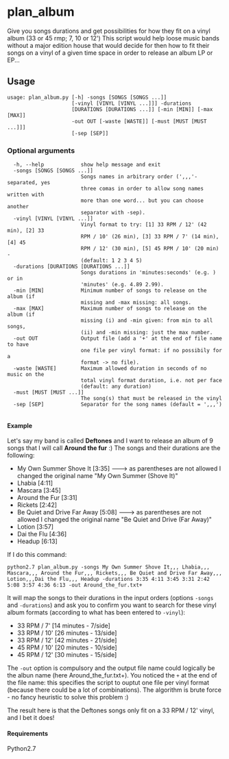 # plan_album
Give you songs durations and get possibilities for how they fit on a vinyl album (33 or 45 rmp; 7, 10 or 12')
This script would help loose music bands without a major edition house that would decide for then how to fit their songs on a vinyl of a given time space in order to release an album LP or EP...

## Usage
```
usage: plan_album.py [-h] -songs [SONGS [SONGS ...]]
                     [-vinyl [VINYL [VINYL ...]]] -durations
                     [DURATIONS [DURATIONS ...]] [-min [MIN]] [-max [MAX]]
                     -out OUT [-waste [WASTE]] [-must [MUST [MUST ...]]]
                     [-sep [SEP]]
```


### Optional arguments
```
  -h, --help            show help message and exit
  -songs [SONGS [SONGS ...]]
                        Songs names in arbitrary order (',,,'-separated, yes
                        three comas in order to allow song names written with
                        more than one word... but you can choose another
                        separator with -sep).
  -vinyl [VINYL [VINYL ...]]
                        Vinyl format to try: [1] 33 RPM / 12' (42 min), [2] 33
                        RPM / 10' (26 min), [3] 33 RPM / 7' (14 min), [4] 45
                        RPM / 12' (30 min), [5] 45 RPM / 10' (20 min) -
                        (default: 1 2 3 4 5)
  -durations [DURATIONS [DURATIONS ...]]
                        Songs durations in 'minutes:seconds' (e.g. ) or in
                        'minutes' (e.g. 4.89 2.99).
  -min [MIN]            Minimum number of songs to release on the album (if
                        missing and -max missing: all songs.
  -max [MAX]            Maximum number of songs to release on the album (if
                        missing (i) and -min given: from min to all songs,
                        (ii) and -min missing: just the max number.
  -out OUT              Output file (add a '+' at the end of file name to have
                        one file per vinyl format: if no possibily for a
                        format -> no file).
  -waste [WASTE]        Maximum allowed duration in seconds of no music on the
                        total vinyl format duration, i.e. not per face
                        (default: any duration)
  -must [MUST [MUST ...]]
                        The song(s) that must be released in the vinyl
  -sep [SEP]            Separator for the song names (default = ',,,')
  
  ```

#### Example

Let's say my band is called **Deftones** and I want to release an album of 9 songs that I will call **Around the fur** :)
The songs and their durations are the following:
- My Own Summer Shove It [3:35] ---> as parentheses are not allowed I changed the original name "My Own Summer (Shove It)"
- Lhabia [4:11]
- Mascara [3:45]
- Around the Fur [3:31]
- Rickets [2:42]
- Be Quiet and Drive Far Away [5:08] ---> as parentheses are not allowed I changed the original name "Be Quiet and Drive (Far Away)"
- Lotion [3:57]
- Dai the Flu [4:36]
- Headup [6:13]

If I do this command:
```
python2.7 plan_album.py -songs My Own Summer Shove It,,, Lhabia,,, Mascara,,, Around the Fur,,, Rickets,,, Be Quiet and Drive Far Away,,, Lotion,,,Dai the Flu,,, Headup -durations 3:35 4:11 3:45 3:31 2:42 5:08 3:57 4:36 6:13 -out Around_the_fur.txt+
```
It will map the songs to their durations in the input orders (options ```-songs``` and ```-durations```) and ask you to confirm you want to search for these vinyl album formats (according to what has been entered to ```-vinyl```):
 - 33 RPM / 7' [14 minutes - 7/side]
 - 33 RPM / 10' [26 minutes - 13/side]
 - 33 RPM / 12' [42 minutes - 21/side]
 - 45 RPM / 10' [20 minutes - 10/side]
 - 45 RPM / 12' [30 minutes - 15/side]

The ```-out``` option is compulsory and the output file name could logically be the albun name (here Around_the_fur.txt+). You noticed the ```+``` at the end of the file name: this specifies the script to ouptut one file per vinyl format (because there could be a lot of combinations). The algorithm is brute force - no fancy heuristic to solve this problem :)

The result here is that the Deftones songs only fit on a 33 RPM / 12' vinyl, and I bet it does!

#### Requirements
Python2.7
